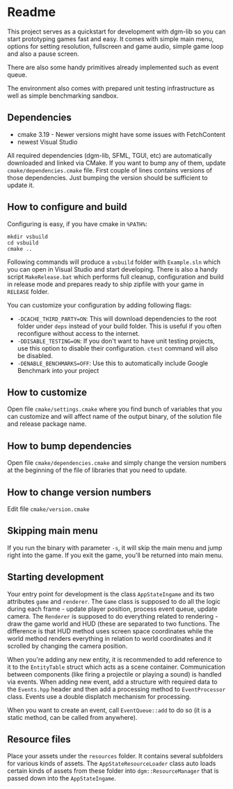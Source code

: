 # Readme

This project serves as a quickstart for development with dgm-lib so you can start prototyping games fast and easy. It comes with simple main menu, options for setting resolution, fullscreen and game audio, simple game loop and also a pause screen.

There are also some handy primitives already implemented such as event queue.

The environment also comes with prepared unit testing infrastructure as well as simple benchmarking sandbox.

## Dependencies

 * cmake 3.19 - Newer versions might have some issues with FetchContent
 * newest Visual Studio

All required dependencies (dgm-lib, SFML, TGUI, etc) are automatically downloaded and linked via CMake. If you want to bump any of them, update `cmake/dependencies.cmake` file. First couple of lines contains versions of those dependencies. Just bumping the version should be sufficient to update it.

## How to configure and build

Configuring is easy, if you have cmake in `%PATH%`:

```
mkdir vsbuild
cd vsbuild
cmake ..
```

Following commands will produce a `vsbuild` folder with `Example.sln` which you can open in Visual Studio and start developing. There is also a handy script `MakeRelease.bat` which performs full cleanup, configuration and build in release mode and prepares ready to ship zipfile with your game in `RELEASE` folder.

You can customize your configuration by adding following flags:

 * `-DCACHE_THIRD_PARTY=ON`: This will download dependencies to the root folder under `deps` instead of your build folder. This is useful if you often reconfigure without access to the internet.
 * `-DDISABLE_TESTING=ON`: If you don't want to have unit testing projects, use this option to disable their configuration. `ctest` command will also be disabled.
 * `-DENABLE_BENCHMARKS=OFF`: Use this to automatically include Google Benchmark into your project

## How to customize

Open file `cmake/settings.cmake` where you find bunch of variables that you can customize and will affect name of the output binary, of the solution file and release package name.

## How to bump dependencies

Open file `cmake/dependencies.cmake` and simply change the version numbers at the beginning of the file of libraries that you need to update.

## How to change version numbers

Edit file `cmake/version.cmake`

## Skipping main menu

If you run the binary with parameter `-s`, it will skip the main menu and jump right into the game. If you exit the game, you'll be returned into main menu.

## Starting development

Your entry point for development is the class `AppStateIngame` and its two attributes `game` and `renderer`. The `Game` class is supposed to do all the logic during each frame - update player position, process event queue, update camera. The `Renderer` is supposed to do everything related to rendering - draw the game world and HUD (these are separated to two functions. The difference is that HUD method uses screen space coordinates while the world method renders everything in relation to world coordinates and it scrolled by changing the camera position.

When you're adding any new entity, it is recommended to add reference to it to the `EntityTable` struct which acts as a scene container. Communication between components (like firing a projectile or playing a sound) is handled via events. When adding new event, add a structure with required data to the `Events.hpp` header and then add a processing method to `EventProcessor` class. Events use a double displatch mechanism for processing.

When you want to create an event, call `EventQueue::add` to do so (it is a static method, can be called from anywhere).

## Resource files

Place your assets under the `resources` folder. It contains several subfolders for various kinds of assets. The `AppStateResourceLoader` class auto loads certain kinds of assets from these folder into `dgm::ResourceManager` that is passed down into the `AppStateIngame`.
